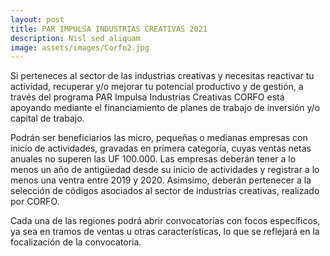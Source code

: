 ```yaml
---
layout: post
title: PAR IMPULSA INDUSTRIAS CREATIVAS 2021
description: Nisl sed aliquam
image: assets/images/Corfo2.jpg
---
```


Si perteneces al sector de las industrias creativas y necesitas reactivar tu actividad, recuperar y/o mejorar tu potencial productivo y de gestión, a través del programa PAR Impulsa Industrias Creativas CORFO está apoyando mediante el financiamiento de planes de trabajo de inversión y/o capital de trabajo.

Podrán ser beneficiarios las micro, pequeñas o medianas empresas con inicio de actividades, gravadas en primera categoría, cuyas ventas netas anuales no superen las UF 100.000. Las empresas deberán tener a lo menos un año de antigüedad desde su inicio de actividades y registrar a lo menos una ventra entre 2019 y 2020. Asimsimo, deberán pertenecer a la selección de códigos asociados al sector de industrias creativas, realizado por CORFO.
 
Cada una de las regiones podrá abrir convocatorias con focos específicos, ya sea en tramos de ventas u otras características, lo que se reflejará en la focalización de la convocatoria.
